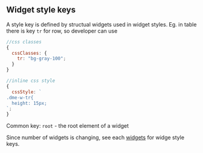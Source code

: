 ## Widget style keys

A style key is defined by structual widgets used in widget styles. Eg. in table there is key `tr` for row, so developer can use

```javascript
//css classes
{
  cssClasses: {
    tr: "bg-gray-100";
  }
}

//inline css style
{
  cssStyle: `
.dme-w-tr{
  height: 15px;
`;
}
```

Common key: `root` - the root element of a widget

Since number of widgets is changing, see each [widgets](https://dmeditor.io/widgets) for widge style keys.
